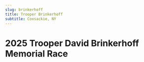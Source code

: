 ```yaml
---
slug: brinkerhoff
title: Trooper Brinkerhoff
subtitle: Coxsackie, NY
---
```

# 2025 Trooper David Brinkerhoff Memorial Race
